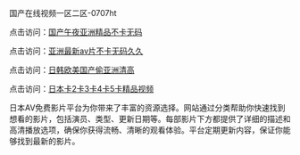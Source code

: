 国产在线视频一区二区-0707ht


点击访问：<a href="https://bsdf-5f5.pages.dev/">国产午夜亚洲精品不卡无码</a>

点击访问：<a href="https://vassv.pages.dev/">亚洲最新av片不卡无码久久</a>

点击访问：<a href="https://bered.pages.dev/">日韩欧美国产偷亚洲清高</a>

点击访问：<a href="https://fdhf-454.pages.dev/">日本卡2卡3卡4卡5卡精品视频</a>

日本AV免费影片平台为你带来了丰富的资源选择。网站通过分类帮助你快速找到想看的影片，包括演员、类型、更新日期等。每部影片下方都提供了详细的描述和高清播放选项，确保你获得流畅、清晰的观看体验。平台定期更新内容，保证你能够找到最新的影片。

<span style="display:none;">[Canonical link](）</span>
